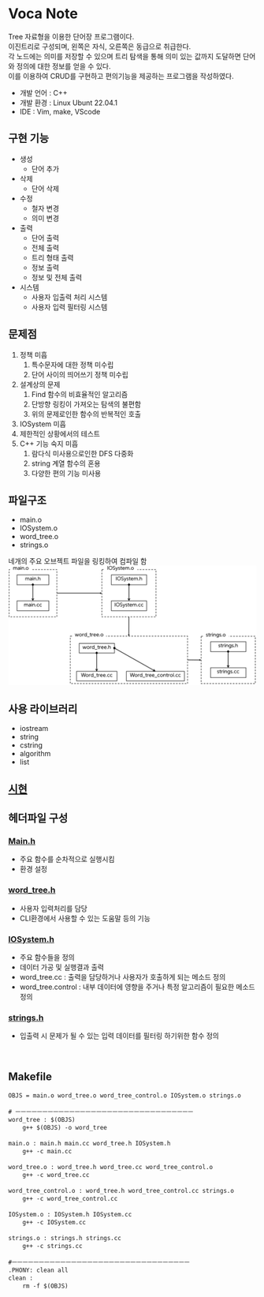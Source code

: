 # Voca Note
Tree 자료형을 이용한 단어장 프로그램이다.</br>
이진트리로 구성되며, 왼쪽은 자식, 오른쪽은 동급으로 취급한다.</br>
각 노드에는 의미를 저장할 수 있으며 트리 탐색을 통해 의미 있는 값까지 도달하면 단어와 정의에 대한 정보를 얻을 수 있다.</br>
이를 이용하여 CRUD를 구현하고 편의기능을 제공하는 프로그램을 작성하였다.</br>

* 개발 언어 : C++
* 개발 환경 : Linux Ubunt 22.04.1
* IDE : Vim, make, VScode

## 구현 기능
* 생성
	- 단어 추가
* 삭제
	- 단어 삭제
* 수정
	- 철자 변경
	- 의미 변경
* 출력
	- 단어 출력
	- 전체 출력
	- 트리 형태 출력
	- 정보 출력
	- 정보 및 전체 출력
* 시스템
	- 사용자 입출력 처리 시스템
	- 사용자 입력 필터링 시스템

## 문제점
1. 정책 미흡
   1. 특수문자에 대한 정책 미수립
   2. 단어 사이의 띄어쓰기 정책 미수립
2. 설계상의 문제
   1. Find 함수의 비효율적인 알고리즘
   2. 단방향 링킹이 가져오는 탐색의 불편함
   3. 위의 문제로인한 함수의 반복적인 호출
3. IOSystem 미흡
4. 제한적인 상황에서의 테스트
5. C++ 기능 숙지 미흡
   1. 람다식 미사용으로인한 DFS 다중화
   2. string 계열 함수의 혼용
   3. 다양한 편의 기능 미사용

## 파일구조 
* main.o
* IOSystem.o
* word_tree.o
* strings.o

네개의 주요 오브젝트 파일을 링킹하여 컴파일 함</br>
<img src = "./img/file_struct.png" width="700" ></br>

## 사용 라이브러리
* iostream
* string  
* cstring      
* algorithm            
* list      

## [시현](./MarkDown/demonsteration.md)

## 헤더파일 구성
### [Main.h](./MarkDown/main.md)</br>
- 주요 함수를 순차적으로 실행시킴
- 환경 설정

### [word_tree.h](./MarkDown/word_tree.md)</br>
- 사용자 입력처리를 담당
- CLI환경에서 사용할 수 있는 도움말 등의 기능

### [IOSystem.h](./MarkDown/IOSystem.md)</br>
- 주요 함수들을 정의
- 데이터 가공 및 실행결과 출력
- word_tree.cc  : 출력을 담당하거나 사용자가 호출하게 되는 메소드 정의
- word_tree.control : 내부 데이터에 영향을 주거나 특정 알고리즘이 필요한 메소드 정의

### [strings.h](./MarkDown/strings.md)</br>
- 입출력 시 문제가 될 수 있는 입력 데이터를 필터링 하기위한 함수 정의
</br>

## Makefile 

```
OBJS = main.o word_tree.o word_tree_control.o IOSystem.o strings.o 

# ㅡㅡㅡㅡㅡㅡㅡㅡㅡㅡㅡㅡㅡㅡㅡㅡㅡㅡㅡㅡㅡㅡㅡㅡㅡㅡㅡㅡㅡㅡㅡㅡㅡ
word_tree : $(OBJS)
	g++ $(OBJS) -o word_tree

main.o : main.h main.cc word_tree.h IOSystem.h
	g++ -c main.cc

word_tree.o : word_tree.h word_tree.cc word_tree_control.o
	g++ -c word_tree.cc

word_tree_control.o : word_tree.h word_tree_control.cc strings.o
	g++ -c word_tree_control.cc

IOSystem.o : IOSystem.h IOSystem.cc
	g++ -c IOSystem.cc

strings.o : strings.h strings.cc
	g++ -c strings.cc

#ㅡㅡㅡㅡㅡㅡㅡㅡㅡㅡㅡㅡㅡㅡㅡㅡㅡㅡㅡㅡㅡㅡㅡㅡㅡㅡㅡㅡㅡㅡㅡㅡㅡ
.PHONY: clean all
clean : 
	rm -f $(OBJS)
```

